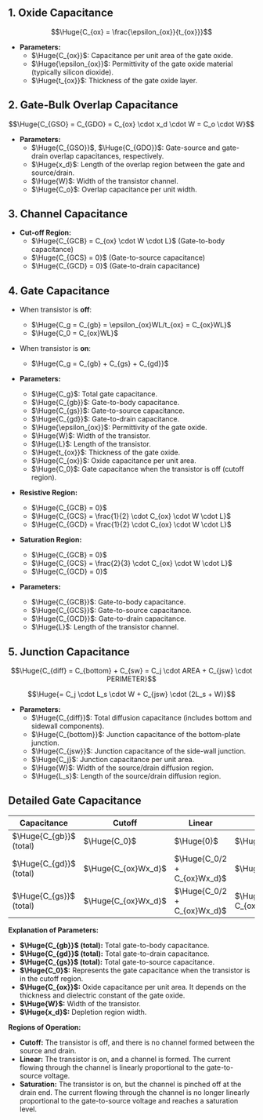 ## **1. Oxide Capacitance**

$$\Huge{C_{ox} = \frac{\epsilon_{ox}}{t_{ox}}}$$

* **Parameters:**
    *  $\Huge{C_{ox}}$: Capacitance per unit area of the gate oxide.
    *  $\Huge{\epsilon_{ox}}$: Permittivity of the gate oxide material (typically silicon dioxide).
    *  $\Huge{t_{ox}}$: Thickness of the gate oxide layer.

## **2. Gate-Bulk Overlap Capacitance**

$$\Huge{C_{GSO} = C_{GDO} = C_{ox} \cdot x_d \cdot W = C_o \cdot W}$$

* **Parameters:**
    * $\Huge{C_{GSO}}$, $\Huge{C_{GDO}}$: Gate-source and gate-drain overlap capacitances, respectively.
    * $\Huge{x_d}$:  Length of the overlap region between the gate and source/drain.
    * $\Huge{W}$: Width of the transistor channel.
    * $\Huge{C_o}$:  Overlap capacitance per unit width.

## **3. Channel Capacitance**

* **Cut-off Region:**
   * $\Huge{C_{GCB} = C_{ox} \cdot W \cdot L}$  (Gate-to-body capacitance)
   * $\Huge{C_{GCS} = 0}$ (Gate-to-source capacitance)
   * $\Huge{C_{GCD} = 0}$ (Gate-to-drain capacitance)

## **4. Gate Capacitance**
* When transistor is **off**:
   * $\Huge{C_g = C_{gb} = \epsilon_{ox}WL/t_{ox} = C_{ox}WL}$
   * $\Huge{C_0 = C_{ox}WL}$
* When transistor is **on**:
   * $\Huge{C_g = C_{gb} + C_{gs} + C_{gd}}$
* **Parameters:**
   * $\Huge{C_g}$: Total gate capacitance.
   * $\Huge{C_{gb}}$: Gate-to-body capacitance.
   * $\Huge{C_{gs}}$: Gate-to-source capacitance.
   * $\Huge{C_{gd}}$: Gate-to-drain capacitance.
   * $\Huge{\epsilon_{ox}}$: Permittivity of the gate oxide.
   * $\Huge{W}$: Width of the transistor.
   * $\Huge{L}$: Length of the transistor.
   * $\Huge{t_{ox}}$: Thickness of the gate oxide.
   * $\Huge{C_{ox}}$: Oxide capacitance per unit area.
   * $\Huge{C_0}$: Gate capacitance when the transistor is off (cutoff region).

* **Resistive Region:**
   * $\Huge{C_{GCB} = 0}$
   * $\Huge{C_{GCS} = \frac{1}{2} \cdot C_{ox} \cdot W \cdot L}$
   * $\Huge{C_{GCD} = \frac{1}{2} \cdot C_{ox} \cdot W \cdot L}$

* **Saturation Region:**
   * $\Huge{C_{GCB} = 0}$
   * $\Huge{C_{GCS} = \frac{2}{3} \cdot C_{ox} \cdot W \cdot L}$
   * $\Huge{C_{GCD} = 0}$

* **Parameters:**
    * $\Huge{C_{GCB}}$: Gate-to-body capacitance.
    * $\Huge{C_{GCS}}$: Gate-to-source capacitance.
    * $\Huge{C_{GCD}}$: Gate-to-drain capacitance.
    * $\Huge{L}$: Length of the transistor channel.

## **5. Junction Capacitance**

$$\Huge{C_{diff} = C_{bottom} + C_{sw} = C_j \cdot AREA + C_{jsw} \cdot PERIMETER}$$

$$\Huge{= C_j \cdot L_s \cdot W + C_{jsw} \cdot (2L_s + W)}$$

* **Parameters:**
    * $\Huge{C_{diff}}$: Total diffusion capacitance (includes bottom and sidewall components).
    * $\Huge{C_{bottom}}$: Junction capacitance of the bottom-plate junction.
    * $\Huge{C_{jsw}}$: Junction capacitance of the side-wall junction.
    * $\Huge{C_j}$: Junction capacitance per unit area.
    * $\Huge{W}$: Width of the source/drain diffusion region.
    * $\Huge{L_s}$: Length of the source/drain diffusion region.

## Detailed Gate Capacitance

| Capacitance    | Cutoff            | Linear                | Saturation              |
| -------------- | ----------------- | --------------------- | ----------------------- |
| $\Huge{C_{gb}}$ (total) | $\Huge{C_0}$             | $\Huge{0}$                   | $\Huge{0}$                     |
| $\Huge{C_{gd}}$ (total) | $\Huge{C_{ox}Wx_d}$      | $\Huge{C_0/2 + C_{ox}Wx_d}$  | $\Huge{C_{ox}Wx_d}$            |
| $\Huge{C_{gs}}$ (total) | $\Huge{C_{ox}Wx_d}$      | $\Huge{C_0/2 + C_{ox}Wx_d}$  | $\Huge{2/3 C_0 + C_{ox}Wx_d}$ |

**Explanation of Parameters:**

*   **$\Huge{C_{gb}}$ (total):** Total gate-to-body capacitance.
*   **$\Huge{C_{gd}}$ (total):** Total gate-to-drain capacitance.
*   **$\Huge{C_{gs}}$ (total):** Total gate-to-source capacitance.
*   **$\Huge{C_0}$:**  Represents the gate capacitance when the transistor is in the cutoff region.
*   **$\Huge{C_{ox}}$:** Oxide capacitance per unit area. It depends on the thickness and dielectric constant of the gate oxide.
*   **$\Huge{W}$:** Width of the transistor.
*   **$\Huge{x_d}$:** Depletion region width.

**Regions of Operation:**

*   **Cutoff:** The transistor is off, and there is no channel formed between the source and drain.
*   **Linear:** The transistor is on, and a channel is formed. The current flowing through the channel is linearly proportional to the gate-to-source voltage.
*   **Saturation:** The transistor is on, but the channel is pinched off at the drain end. The current flowing through the channel is no longer linearly proportional to the gate-to-source voltage and reaches a saturation level.
